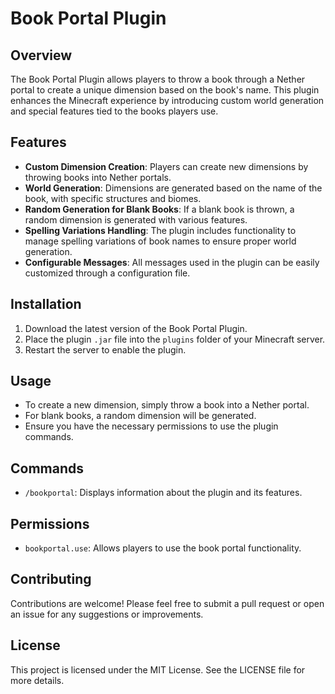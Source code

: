 # Book Portal Plugin

## Overview
The Book Portal Plugin allows players to throw a book through a Nether portal to create a unique dimension based on the book's name. This plugin enhances the Minecraft experience by introducing custom world generation and special features tied to the books players use.

## Features
- **Custom Dimension Creation**: Players can create new dimensions by throwing books into Nether portals.
- **World Generation**: Dimensions are generated based on the name of the book, with specific structures and biomes.
- **Random Generation for Blank Books**: If a blank book is thrown, a random dimension is generated with various features.
- **Spelling Variations Handling**: The plugin includes functionality to manage spelling variations of book names to ensure proper world generation.
- **Configurable Messages**: All messages used in the plugin can be easily customized through a configuration file.

## Installation
1. Download the latest version of the Book Portal Plugin.
2. Place the plugin `.jar` file into the `plugins` folder of your Minecraft server.
3. Restart the server to enable the plugin.

## Usage
- To create a new dimension, simply throw a book into a Nether portal.
- For blank books, a random dimension will be generated.
- Ensure you have the necessary permissions to use the plugin commands.

## Commands
- `/bookportal`: Displays information about the plugin and its features.

## Permissions
- `bookportal.use`: Allows players to use the book portal functionality.

## Contributing
Contributions are welcome! Please feel free to submit a pull request or open an issue for any suggestions or improvements.

## License
This project is licensed under the MIT License. See the LICENSE file for more details.